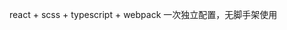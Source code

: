 <!--
 * @Author: hejianfang
 * @Email: hejianfang@meishubao.com
 * @Date: 2021-08-27 14:39:03
 * @LastEditors: hejianfang
 * @LastEditTime: 2021-08-27 16:24:49
 * @Description: 
-->
react + scss + typescript + webpack
一次独立配置，无脚手架使用